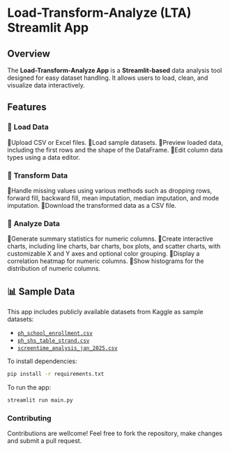 # **Load-Transform-Analyze (LTA) Streamlit App**  

## **Overview**
The **Load-Transform-Analyze App** is a **Streamlit-based** data analysis tool designed for easy dataset handling. It allows users to load, clean, and visualize data interactively.

## **Features**
### 🔹 **Load Data**
🔸Upload CSV or Excel files.
🔸Load sample datasets.
🔸Preview loaded data, including the first rows and the shape of the DataFrame.
🔸Edit column data types using a data editor.

### 🔹 **Transform Data**
🔸Handle missing values using various methods such as dropping rows, forward fill, backward fill, mean imputation, median imputation, and mode imputation.
🔸Download the transformed data as a CSV file.

### 🔹 **Analyze Data**
🔸Generate summary statistics for numeric columns.
🔸Create interactive charts, including line charts, bar charts, box plots, and scatter charts, with customizable X and Y axes and optional color grouping. 
🔸Display a correlation heatmap for numeric columns.
🔸Show histograms for the distribution of numeric columns.

## **📊 Sample Data**
This app includes publicly available datasets from Kaggle as sample datasets: 
- [`ph_school_enrollment.csv`](https://www.kaggle.com/datasets/raiblaze/philippines-school-enrollment-data)  
- [`ph_shs_table_strand.csv`](https://www.kaggle.com/datasets/raiblaze/philippines-school-enrollment-data)  
- [`screentime_analysis_jan_2025.csv`](https://www.kaggle.com/datasets/flaviamonique/screetime-analysis-jan2025)  

To install dependencies:
```bash
pip install -r requirements.txt
```

To run the app:
```bash
streamlit run main.py
```

### Contributing
Contributions are wellcome! Feel free to fork the repository, make changes and submit a pull request.

